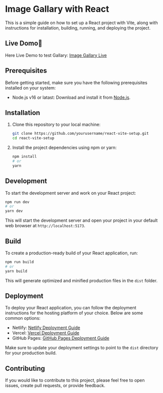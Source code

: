 # Image Gallary with React

This is a simple guide on how to set up a React project with Vite, along with instructions for installation, building, running, and deploying the project.

## Live Domo🚀
Here Live Demo to test Gallary:
[Image Gallary Live](https://m-gallary.onrender.com/) 

## Prerequisites

Before getting started, make sure you have the following prerequisites installed on your system:

- Node.js v16 or latast: Download and install it from [Node.js](https://nodejs.org/).

## Installation

1. Clone this repository to your local machine:

   ```bash
   git clone https://github.com/yourusername/react-vite-setup.git
   cd react-vite-setup
   ```

2. Install the project dependencies using npm or yarn:

   ```bash
   npm install
   # or
   yarn
   ```

## Development

To start the development server and work on your React project:

```bash
npm run dev
# or
yarn dev
```

This will start the development server and open your project in your default web browser at `http://localhost:5173`.

## Build

To create a production-ready build of your React application, run:

```bash
npm run build
# or
yarn build
```

This will generate optimized and minified production files in the `dist` folder.

## Deployment

To deploy your React application, you can follow the deployment instructions for the hosting platform of your choice. Below are some common options:

- Netlify: [Netlify Deployment Guide](https://docs.netlify.com/)
- Vercel: [Vercel Deployment Guide](https://vercel.com/docs)
- GitHub Pages: [GitHub Pages Deployment Guide](https://docs.github.com/en/pages)

Make sure to update your deployment settings to point to the `dist` directory for your production build.

## Contributing

If you would like to contribute to this project, please feel free to open issues, create pull requests, or provide feedback.
<!--
## License

This project is licensed under the MIT License - see the [LICENSE](LICENSE) file for details.->